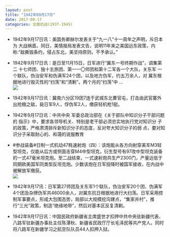 ```yaml
---
layout: post
title: "1942年09月17日"
date: 2017-09-17
categories: 全面抗战(1937-1945)
---
```


<meta name="referrer" content="no-referrer" />

- 1942年9月17日讯：美国务卿赫尔发表关于“九一八”十一周年之声明，斥日本为 大战祸首。同日，美情报局发表文告，说明11年来之美国远东政策，内 称:“敌撕毁条约，侵占东北，美坚持原则，不予承认。” 

- 1942年9月17日讯：是日至11月15日，日军进行“冀东一号终期作战”，调集第二 十七师团、独十五旅团、第一一〇师团和第十二军各一个大队，关东军 一个联队，伪治安军和伪满军24个团，以及地方伪军，约五万余人，对 冀东根据地进行毁灭性的“扫荡”和“清剿”。两个月的“扫荡”中 ... <br/><img src="https://wx4.sinaimg.cn/large/aca367d8ly1fjmprv286mj20c80ft0t1.jpg" />

- 1942年9月17日讯：冀南六分区19团7连于武城东北曹官屯，打击由武官寨外出抢粮之敌，毙日军9人，俘伪军2人，缴获轻机枪1挺。 

- 1942年9月17日讯：中共中央 军委总政治部在《关于部队中知识分子干部问题的 指示》中，要求各领导机关、特别是老干部必须忠实地执行党对知识分 子的政策，严格肃清排斥新知识分子的态度，反对夸大知识分子的弱 点，要对知识分子采取耐心的、和蔼的说服教育 

- #参战装备#日制一式机动47粍速射炮（四）：该炮能从各方向射穿美军M3轻型坦克，仅能从后方或侧面击穿M4中型坦克，衍生型号有97改中型坦克装备的一式47毫米坦克炮。至二战结束，一式速射炮共生产2300门，产量远低于同期欧美国军同类型反坦克炮。少数该炮在日军投降时被国军接收，在内战中被解放军缴获。 <br/><img src="https://wx1.sinaimg.cn/large/aca367d8ly1fjmbwfp313j20hj0x5k1m.jpg" />

- 1942年9月17讯：日军第27师团及关东军1个联队，伪治安军20个团、伪满军4个团及杂牌伪军共46000余人，对冀东抗日根据地进行大扫荡。日军采用控制军事要点，形成大包围态势，局部以大规模挖沟建点，“集家并村”，推行“三光”政策，制造“绝缘地带”，然后对基本区反复清剿。 

- 1942年9月17日讯：中国民政府新疆省主席盛世才扣押中共中央驻新疆代表、八路军驻新疆办事处主任陈潭秋、新疆省民政厅厅长毛泽民等共产党人。同时将八路军在新疆学习之航空队队员44人扣押入狱。 

